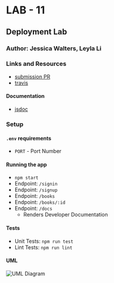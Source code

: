 # LAB - 11

## Deployment Lab

### Author: Jessica Walters, Leyla Li

### Links and Resources
* [submission PR](https://github.com/401-advanced-javascript-leyla/lab-11/pulls)
* [travis](https://travis-ci.com/401-advanced-javascript-leyla/lab-00)

#### Documentation
* [jsdoc](https://localhost:3000/docs/)


### Setup
#### `.env` requirements
* `PORT` - Port Number

#### Running the app
* `npm start`
* Endpoint: `/signin`
* Endpoint: `/signup`
* Endpoint: `/books`
* Endpoint: `/books/:id`
* Endpoint: `/docs`
  * Renders Developer Documentation
  
#### Tests
* Unit Tests: `npm run test`
* Lint Tests: `npm run lint`

#### UML

![UML Diagram]('./assests/lab-11-UML.JPG')